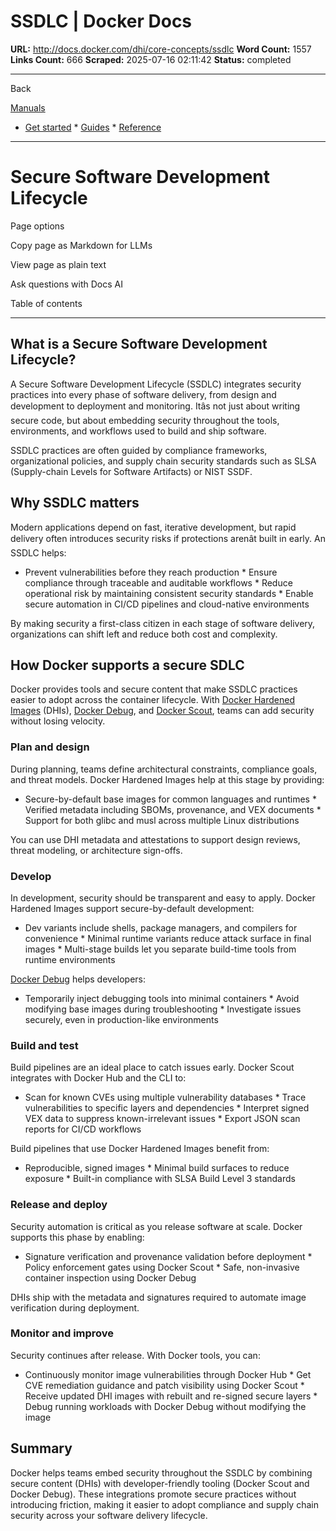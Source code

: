 # SSDLC | Docker Docs

**URL:** http://docs.docker.com/dhi/core-concepts/ssdlc
**Word Count:** 1557
**Links Count:** 666
**Scraped:** 2025-07-16 02:11:42
**Status:** completed

---

Back

[Manuals](https://docs.docker.com/manuals/)

  * [Get started](http://docs.docker.com/get-started/)   * [Guides](http://docs.docker.com/guides/)   * [Reference](http://docs.docker.com/reference/)

* * *

# Secure Software Development Lifecycle

Page options

Copy page as Markdown for LLMs

View page as plain text

Ask questions with Docs AI

Table of contents

* * *

## What is a Secure Software Development Lifecycle?

A Secure Software Development Lifecycle \(SSDLC\) integrates security practices into every phase of software delivery, from design and development to deployment and monitoring. Itâs not just about writing secure code, but about embedding security throughout the tools, environments, and workflows used to build and ship software.

SSDLC practices are often guided by compliance frameworks, organizational policies, and supply chain security standards such as SLSA \(Supply-chain Levels for Software Artifacts\) or NIST SSDF.

## Why SSDLC matters

Modern applications depend on fast, iterative development, but rapid delivery often introduces security risks if protections arenât built in early. An SSDLC helps:

  * Prevent vulnerabilities before they reach production   * Ensure compliance through traceable and auditable workflows   * Reduce operational risk by maintaining consistent security standards   * Enable secure automation in CI/CD pipelines and cloud-native environments

By making security a first-class citizen in each stage of software delivery, organizations can shift left and reduce both cost and complexity.

## How Docker supports a secure SDLC

Docker provides tools and secure content that make SSDLC practices easier to adopt across the container lifecycle. With [Docker Hardened Images](https://docs.docker.com/dhi/) \(DHIs\), [Docker Debug](https://docs.docker.com/reference/cli/docker/debug/), and [Docker Scout](https://docs.docker.com/scout/), teams can add security without losing velocity.

### Plan and design

During planning, teams define architectural constraints, compliance goals, and threat models. Docker Hardened Images help at this stage by providing:

  * Secure-by-default base images for common languages and runtimes   * Verified metadata including SBOMs, provenance, and VEX documents   * Support for both glibc and musl across multiple Linux distributions

You can use DHI metadata and attestations to support design reviews, threat modeling, or architecture sign-offs.

### Develop

In development, security should be transparent and easy to apply. Docker Hardened Images support secure-by-default development:

  * Dev variants include shells, package managers, and compilers for convenience   * Minimal runtime variants reduce attack surface in final images   * Multi-stage builds let you separate build-time tools from runtime environments

[Docker Debug](https://docs.docker.com/reference/cli/docker/debug/) helps developers:

  * Temporarily inject debugging tools into minimal containers   * Avoid modifying base images during troubleshooting   * Investigate issues securely, even in production-like environments

### Build and test

Build pipelines are an ideal place to catch issues early. Docker Scout integrates with Docker Hub and the CLI to:

  * Scan for known CVEs using multiple vulnerability databases   * Trace vulnerabilities to specific layers and dependencies   * Interpret signed VEX data to suppress known-irrelevant issues   * Export JSON scan reports for CI/CD workflows

Build pipelines that use Docker Hardened Images benefit from:

  * Reproducible, signed images   * Minimal build surfaces to reduce exposure   * Built-in compliance with SLSA Build Level 3 standards

### Release and deploy

Security automation is critical as you release software at scale. Docker supports this phase by enabling:

  * Signature verification and provenance validation before deployment   * Policy enforcement gates using Docker Scout   * Safe, non-invasive container inspection using Docker Debug

DHIs ship with the metadata and signatures required to automate image verification during deployment.

### Monitor and improve

Security continues after release. With Docker tools, you can:

  * Continuously monitor image vulnerabilities through Docker Hub   * Get CVE remediation guidance and patch visibility using Docker Scout   * Receive updated DHI images with rebuilt and re-signed secure layers   * Debug running workloads with Docker Debug without modifying the image

## Summary

Docker helps teams embed security throughout the SSDLC by combining secure content \(DHIs\) with developer-friendly tooling \(Docker Scout and Docker Debug\). These integrations promote secure practices without introducing friction, making it easier to adopt compliance and supply chain security across your software delivery lifecycle.